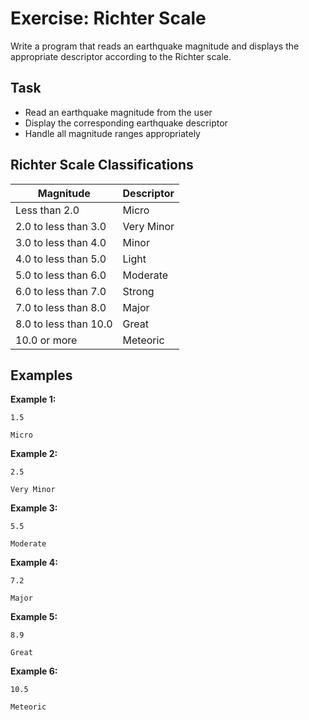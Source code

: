 # Exercise: Richter Scale

Write a program that reads an earthquake magnitude and displays the appropriate descriptor according to the Richter scale.

## Task
- Read an earthquake magnitude from the user
- Display the corresponding earthquake descriptor
- Handle all magnitude ranges appropriately

## Richter Scale Classifications
| Magnitude             | Descriptor |
|-----------------------|------------|
| Less than 2.0         | Micro      |
| 2.0 to less than 3.0  | Very Minor |
| 3.0 to less than 4.0  | Minor      |
| 4.0 to less than 5.0  | Light      |
| 5.0 to less than 6.0  | Moderate   |
| 6.0 to less than 7.0  | Strong     |
| 7.0 to less than 8.0  | Major      |
| 8.0 to less than 10.0 | Great      |
| 10.0 or more          | Meteoric   |

## Examples
**Example 1:**
```
1.5
```
```
Micro
```

**Example 2:**
```
2.5
```
```
Very Minor
```

**Example 3:**
```
5.5
```
```
Moderate
```

**Example 4:**
```
7.2
```
```
Major
```

**Example 5:**
```
8.9
```
```
Great
```

**Example 6:**
```
10.5
```
```
Meteoric
```

